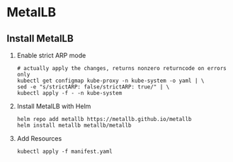 # MetalLB

## Install MetalLB

1. Enable strict ARP mode
   ```shell
   # actually apply the changes, returns nonzero returncode on errors only
   kubectl get configmap kube-proxy -n kube-system -o yaml | \
   sed -e "s/strictARP: false/strictARP: true/" | \
   kubectl apply -f - -n kube-system
   ```

2. Install MetalLB with Helm
   ```shell
   helm repo add metallb https://metallb.github.io/metallb
   helm install metallb metallb/metallb
   ```

3. Add Resources
   ```shell
   kubectl apply -f manifest.yaml
   ```

